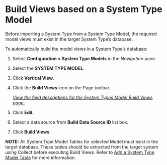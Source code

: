# Build Views based on a System Type Model

Before importing a System Type from a System Type Model, the required
model views must exist in the target System Type’s database.

To automatically build the model views in a System Type’s database:

1.  Select **Configuration \> System Type Models** in the *Navigation*
    pane.

2.  Select the **SYSTEM TYPE MODEL**.

3.  Click **Vertical View**.

4.  Click the **Build Views** icon on the Page toolbar.
    
    [*View the field descriptions for the System Types Model Build Views
    page.*](../Page_Desc/System_Types_Model_Build_Views.htm)

5.  Click **Edit**.

6.  Select a data source from **Build Data Source ID** list box.

7.  Click **Build Views**.

**NOTE:** All System Type Model Tables for selected Model must exist in
the target database. These tables should be extracted from the target
system using Collect before executing Build Views. Refer to [Add a
System Type Model Table](Add_a_New_System_Type_Model_Table.htm) for more
information.
